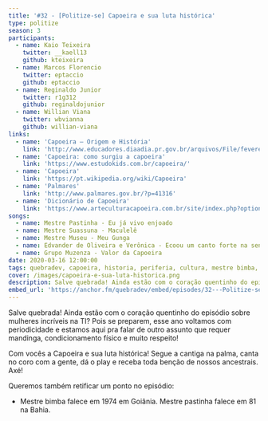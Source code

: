 ```yaml
---
title: '#32 - [Politize-se] Capoeira e sua luta histórica'
type: politize
season: 3
participants:
  - name: Kaio Teixeira
    twitter: __kaell13
    github: kteixeira
  - name: Marcos Florencio
    twitter: eptaccio
    github: eptaccio
  - name: Reginaldo Junior
    twitter: r1g312
    github: reginaldojunior
  - name: Willian Viana
    twitter: wbvianna
    github: willian-viana
links:
  - name: 'Capoeira – Origem e História'
    link: 'http://www.educadores.diaadia.pr.gov.br/arquivos/File/fevereiro2012/educacao_fisica_artigos/capoeira_origem_historia.pdf'
  - name: 'Capoeira: como surgiu a capoeira'
    link: 'https://www.estudokids.com.br/capoeira/'
  - name: 'Capoeira'
    link: 'https://pt.wikipedia.org/wiki/Capoeira'
  - name: 'Palmares'
    link: 'http://www.palmares.gov.br/?p=41316'  
  - name: 'Dicionário de Capoeira'
    link: 'https://www.arteculturacapoeira.com.br/site/index.php?option=com_content&view=article&id=102:dicionario&catid=57:dicionario-da-capoeira&Itemid=85'
songs:
  - name: Mestre Pastinha - Eu já vivo enjoado
  - name: Mestre Suassuna - Maculelê
  - name: Mestre Museu - Meu Gunga
  - name: Edvander de Oliveira e Verônica - Ecoou um canto forte na senzala
  - name: Grupo Muzenza - Valor da Capoeira
date: 2020-03-16 12:00:00
tags: quebradev, capoeira, historia, periferia, cultura, mestre bimba, mestre pastinha, besouro, candomble, umbanda
cover: /images/capoeira-e-sua-luta-historica.png
description: Salve quebrada! Ainda estão com o coração quentinho do episódio sobre mulheres incríveis na TI? Pois se preparem, esse ano voltamos com periodicidade e estamos aqui pra falar de outro assunto que requer mandinga, condicionamento físico e muito respeito!
embed_url: 'https://anchor.fm/quebradev/embed/episodes/32---Politize-se-Capoeira-e-sua-luta-histrica-eclvc2'
---
```


Salve quebrada! Ainda estão com o coração quentinho do episódio sobre mulheres incríveis na TI? Pois se preparem, esse ano voltamos com periodicidade e estamos aqui pra falar de outro assunto que requer mandinga, condicionamento físico e muito respeito!

Com vocês a Capoeira e sua luta histórica! Segue a cantiga na palma, canta no coro com a gente, dá o play e receba toda benção de nossos ancestrais. Axé! 

Queremos também retificar um ponto no episódio: 

- Mestre bimba falece em 1974 em Goiânia. Mestre pastinha falece em 81 na Bahia.